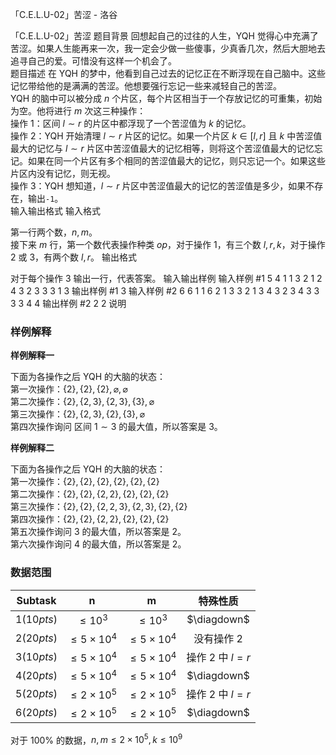 



「C.E.L.U-02」苦涩 - 洛谷














「C.E.L.U-02」苦涩
题目背景
回想起自己的过往的人生，YQH 觉得心中充满了苦涩。如果人生能再来一次，我一定会少做一些傻事，少真香几次，然后大胆地去追寻自己的爱。可惜没有这样一个机会了。  
题目描述
在 YQH 的梦中，他看到自己过去的记忆正在不断浮现在自己脑中。这些记忆带给他的是满满的苦涩。他想要强行忘记一些来减轻自己的苦涩。  
YQH 的脑中可以被分成 $n$ 个片区，每个片区相当于一个存放记忆的可重集，初始为空。他将进行 $m$ 次这三种操作：  
操作 1：区间 $l\sim r$ 的片区中都浮现了一个苦涩值为 $k$ 的记忆。    
操作 2：YQH 开始清理 $l\sim r$ 片区的记忆。如果一个片区 $k\in[l,r]$ 且 $k$ 中苦涩值最大的记忆与 $l\sim r$ 片区中苦涩值最大的记忆相等，则将这个苦涩值最大的记忆忘记。如果在同一个片区有多个相同的苦涩值最大的记忆，则只忘记一个。如果这些片区内没有记忆，则无视。  
操作 3：YQH 想知道，$l\sim r$ 片区中苦涩值最大的记忆的苦涩值是多少，如果不存在，输出`-1`。  
输入输出格式
输入格式

第一行两个数，$n,m$。  
接下来 $m$ 行，第一个数代表操作种类 $op$，对于操作 1，有三个数 $l,r,k$，对于操作 2 或 3，有两个数 $l,r$。
输出格式

对于每个操作 3 输出一行，代表答案。
输入输出样例
输入样例 #1
5 4
1 1 3 2
1 2 4 3
2 3 3
3 1 3
输出样例 #1
3
输入样例 #2
6 6
1 1 6 2
1 3 3 2
1 3 4 3
2 3 4
3 3 3
3 4 4
输出样例 #2
2
2
说明
### 样例解释 

**样例解释一**

下面为各操作之后 YQH 的大脑的状态：  
第一次操作：$\{2\},\{2\},\{2\},\varnothing,\varnothing$  
第二次操作：$\{2\},\{2,3\},\{2,3\},\{3\},\varnothing$    
第三次操作：$\{2\},\{2,3\},\{2\},\{3\},\varnothing$    
第四次操作询问 区间 $1\sim 3$ 的最大值，所以答案是 $3$。

**样例解释二**

下面为各操作之后 YQH 的大脑的状态：  
第一次操作：$\{2\},\{2\},\{2\},\{2\},\{2\},\{2\}$  
第二次操作：$\{2\},\{2\},\{2,2\},\{2\},\{2\},\{2\}$  
第三次操作：$\{2\},\{2\},\{2,2,3\},\{2,3\},\{2\},\{2\}$   
第四次操作：$\{2\},\{2\},\{2,2\},\{2\},\{2\},\{2\}$  
第五次操作询问 $3$ 的最大值，所以答案是 $2$。  
第六次操作询问 $4$ 的最大值，所以答案是 $2$。  

### 数据范围  
|Subtask|n|m|特殊性质|
|:---:|:---:|:---:|:---:|
|$1(10pts)$|$\leq10^3$|$\le10^3$|$\diagdown$|
|$2(20pts)$|$\leq5\times10^4$|$\leq5\times10^4$|没有操作 2|
|$3(10pts)$|$\leq5\times10^4$|$\leq5\times10^4$|操作 2 中 $l=r$|
|$4(20pts)$|$\leq5\times10^4$|$\leq5\times10^4$|$\diagdown$|
|$5(20pts)$|$\leq2\times10^5$|$\leq2\times10^5$|操作 2 中 $l=r$|
|$6(20pts)$|$\leq2\times10^5$|$\leq2\times10^5$|$\diagdown$|  

对于 $100\%$ 的数据，$n,m\le2\times10^5,k\le10^9$  






